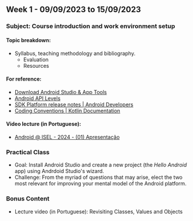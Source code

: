 
## Week 1 - 09/09/2023 to 15/09/2023
### Subject: Course introduction and work environment setup

#### Topic breakdown:
* Syllabus, teaching methodology and bibliography.
  * Evaluation
  * Resources

#### For reference:
* [Download Android Studio & App Tools](https://developer.android.com/studio)
* [Android API Levels](https://apilevels.com/)
* [SDK Platform release notes | Android Developers](https://developer.android.com/studio/releases/platforms)
* [Coding Conventions | Kotlin Documentation](https://kotlinlang.org/docs/coding-conventions.html)

#### Video lecture (in Portuguese): 
* [Android @ ISEL - 2024 - (01) Apresentação](https://www.youtube.com/live/vA3tJif2mvE?si=LbBhVcN_8Em17DrA)

### Practical Class
* Goal: Install Android Studio and create a new project (the *Hello Android* app) using Andrdoid Studio's wizard.
* Challenge: From the myriad of questions that may arise, elect the two most relevant  for improving your mental model of the Android platform.

### Bonus Content
* Lecture video (in Portuguese): Revisiting Classes, Values and Objects

